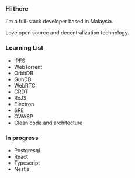 ### Hi there

I'm a full-stack developer based in Malaysia.

Love open source and decentralization technology.

### Learning List
- IPFS
- WebTorrent
- OrbitDB
- GunDB
- WebRTC
- CRDT
- RxJS
- Electron
- SRE
- OWASP
- Clean code and architecture

### In progress
- Postgresql
- React
- Typescript
- Nestjs
<!--
**codewithgun/codewithgun** is a ✨ _special_ ✨ repository because its `README.md` (this file) appears on your GitHub profile.

Here are some ideas to get you started:

- 🔭 I’m currently working on ...
- 🌱 I’m currently learning ...
- 👯 I’m looking to collaborate on ...
- 🤔 I’m looking for help with ...
- 💬 Ask me about ...
- 📫 How to reach me: ...
- 😄 Pronouns: ...
- ⚡ Fun fact: ...
-->

